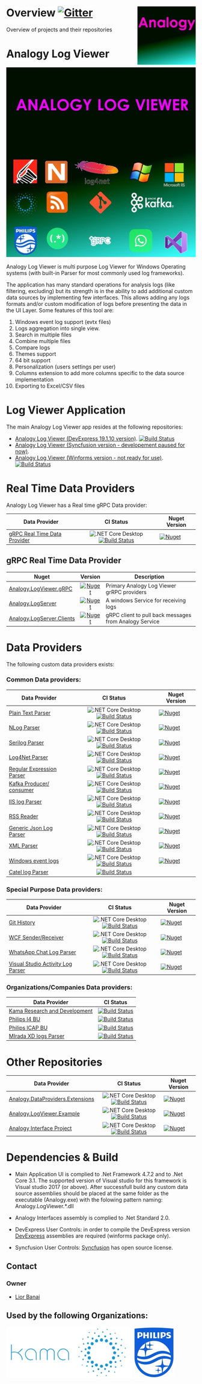 # Overview     [![Gitter](https://badges.gitter.im/Analogy-LogViewer/community.svg)](https://gitter.im/Analogy-LogViewer/community?utm_source=badge&utm_medium=badge&utm_campaign=pr-badge)  <img src="./Assets/logo128x128.jpg" align="right" width="155px" height="155px">
 Overview of projects and their repositories
 
# Analogy Log Viewer
![Supported extensions](Assets/Analogy512x512.jpg)

Analogy Log Viewer is multi purpose Log Viewer for Windows Operating systems (with built-in Parser for most commonly used log frameworks).

The application has many standard operations for analysis logs (like filtering, excluding) but its strength is in the ability to add additional custom data sources by implementing few interfaces.
This allows adding any logs formats and/or custom modification of logs before presenting the data in the UI Layer.
Some features of this tool are:
1.	Windows event log support (evtx files)
2.	Logs aggregation into single view.
3.	Search in multiple files
4.	Combine multiple files
5.	Compare logs 
6.	Themes support
7.	64 bit support
8.	Personalization (users settings per user) 
9.	Columns extension to add more columns specific to the data source implementation
10.	Exporting to Excel/CSV files

# Log Viewer Application
The main Analogy Log Viewer app resides at the following repositories:
- [Analogy Log Viewer (DevExpress 19.1.10 version)](https://github.com/Analogy-LogViewer/Analogy.LogViewer). [![Build Status](https://dev.azure.com/Analogy-LogViewer/Analogy%20Log%20Viewer/_apis/build/status/Analogy-LogViewer.Analogy.LogViewer?branchName=master)](https://dev.azure.com/Analogy-LogViewer/Analogy%20Log%20Viewer/_build/latest?definitionId=1&branchName=master)
- [Analogy Log Viewer (Syncfusion version - developement paused for now)](https://github.com/Analogy-LogViewer/Analogy.LogViewer.Syncfusion).
- [Analogy Log Viewer (Winforms version - not ready for use)](https://github.com/Analogy-LogViewer/Analogy.LogViewer.Winforms). [![Build Status](https://dev.azure.com/Analogy-LogViewer/Analogy%20Log%20Viewer/_apis/build/status/Analogy-LogViewer.Analogy.LogViewer.Winforms?branchName=master)](https://dev.azure.com/Analogy-LogViewer/Analogy%20Log%20Viewer/_build/latest?definitionId=10&branchName=master)

# Real Time Data Providers

Analogy Log Viewer has a Real time gRPC Data provider:

| Data Provider   |      CI Status      |  Nuget Version |
|----------|:---------------:|------|
| [gRPC Real Time Data Provider](https://github.com/Analogy-LogViewer/Analogy.LogViewer.gRPC) |![.NET Core Desktop](https://github.com/Analogy-LogViewer/Analogy.LogViewer.gRPC/workflows/.NET%20Core%20Desktop/badge.svg) [![Build Status](https://dev.azure.com/Analogy-LogViewer/Analogy%20Log%20Viewer/_apis/build/status/Analogy-LogViewer.Analogy.LogViewer.gRPC?branchName=master)](https://dev.azure.com/Analogy-LogViewer/Analogy%20Log%20Viewer/_build/latest?definitionId=34&branchName=master) | [![Nuget](https://img.shields.io/nuget/v/Analogy.LogViewer.gRPC)](https://www.nuget.org/packages/Analogy.LogViewer.gRPC/)

## gRPC Real Time Data Provider

| Nuget   |      Version      |  Description |
|----------|:-------------:|------|
| [Analogy.LogViewer.gRPC](https://www.nuget.org/packages/Analogy.LogViewer.gRPC/) |   [![Nuget](https://img.shields.io/nuget/v/Analogy.LogViewer.gRPC)](https://www.nuget.org/packages/Analogy.LogViewer.gRPC/) | Primary Analogy Log Viewer grRPC providers |
| [Analogy.LogServer](https://www.nuget.org/packages/Analogy.LogServer/) |   [![Nuget](https://img.shields.io/nuget/v/Analogy.LogServer)](https://www.nuget.org/packages/Analogy.LogServer/) | A windows Service for receiving logs |
| [Analogy.LogServer.Clients](https://www.nuget.org/packages/Analogy.LogServer.Clients/) |   [![Nuget](https://img.shields.io/nuget/v/Analogy.LogServer.Clients)](https://www.nuget.org/packages/Analogy.LogServer.Clients) | gRPC client to pull back messages from Analogy Service |



# Data Providers
The following custom data providers exists:
### Common Data providers:
| Data Provider   |      CI Status      |  Nuget Version |
|----------|:---------------:|------|
| [Plain Text Parser](https://github.com/Analogy-LogViewer/Analogy.LogViewer.PlainTextParser) | ![.NET Core Desktop](https://github.com/Analogy-LogViewer/Analogy.LogViewer.PlainTextParser/workflows/.NET%20Core%20Desktop/badge.svg) [![Build Status](https://dev.azure.com/Analogy-LogViewer/Analogy%20Log%20Viewer/_apis/build/status/Analogy-LogViewer.Analogy.LogViewer.PlainTextParser?branchName=master)](https://dev.azure.com/Analogy-LogViewer/Analogy%20Log%20Viewer/_build/latest?definitionId=17&branchName=master) | [![Nuget](https://img.shields.io/nuget/v/Analogy.LogViewer.PlainTextParser)](https://www.nuget.org/packages/Analogy.LogViewer.PlainTextParser/)
| [NLog Parser](https://github.com/Analogy-LogViewer/Analogy.LogViewer.NLogProvider)|  ![.NET Core Desktop](https://github.com/Analogy-LogViewer/Analogy.LogViewer.NLog/workflows/.NET%20Core%20Desktop/badge.svg) [![Build Status](https://dev.azure.com/Analogy-LogViewer/Analogy%20Log%20Viewer/_apis/build/status/Analogy-LogViewer.Analogy.LogViewer.NLog?branchName=master)](https://dev.azure.com/Analogy-LogViewer/Analogy%20Log%20Viewer/_build/latest?definitionId=20&branchName=master) | [![Nuget](https://img.shields.io/nuget/v/Analogy.LogViewer.NLogProvider)](https://www.nuget.org/packages/Analogy.LogViewer.NLogProvider/) 
| [Serilog Parser](https://github.com/Analogy-LogViewer/Analogy.LogViewer.Serilog) |  ![.NET Core Desktop](https://github.com/Analogy-LogViewer/Analogy.LogViewer.Serilog/workflows/.NET%20Core%20Desktop/badge.svg) [![Build Status](https://dev.azure.com/Analogy-LogViewer/Analogy%20Log%20Viewer/_apis/build/status/Analogy-LogViewer.Analogy.LogViewer.Serilog?branchName=master)](https://dev.azure.com/Analogy-LogViewer/Analogy%20Log%20Viewer/_build/latest?definitionId=15&branchName=master) | [![Nuget](https://img.shields.io/nuget/v/Analogy.LogViewer.Serilog)](https://www.nuget.org/packages/Analogy.LogViewer.Serilog/)
| [Log4Net Parser](https://github.com/Analogy-LogViewer/Analogy.LogViewer.Log4Net) |  ![.NET Core Desktop](https://github.com/Analogy-LogViewer/Analogy.LogViewer.Log4Net/workflows/.NET%20Core%20Desktop/badge.svg)  [![Build Status](https://dev.azure.com/Analogy-LogViewer/Analogy%20Log%20Viewer/_apis/build/status/Analogy-LogViewer.Analogy.LogViewer.Log4Net?branchName=master)](https://dev.azure.com/Analogy-LogViewer/Analogy%20Log%20Viewer/_build/latest?definitionId=26&branchName=master) | [![Nuget](https://img.shields.io/nuget/v/Analogy.LogViewer.Log4Net)](https://www.nuget.org/packages/Analogy.LogViewer.Log4Net/)
| [Regular Expression Parser](https://github.com/Analogy-LogViewer/Analogy.LogViewer.RegexParser)| ![.NET Core Desktop](https://github.com/Analogy-LogViewer/Analogy.LogViewer.RegexParser/workflows/.NET%20Core%20Desktop/badge.svg) [![Build Status](https://dev.azure.com/Analogy-LogViewer/Analogy%20Log%20Viewer/_apis/build/status/Analogy-LogViewer.Analogy.LogViewer.RegexParser?branchName=master)](https://dev.azure.com/Analogy-LogViewer/Analogy%20Log%20Viewer/_build/latest?definitionId=30&branchName=master) | [![Nuget](https://img.shields.io/nuget/v/Analogy.LogViewer.RegexParser)](https://www.nuget.org/packages/Analogy.LogViewer.RegexParser/)
| [Kafka Producer/ consumer](https://github.com/Analogy-LogViewer/Analogy.LogViewer.KafkaProvider)| ![.NET Core Desktop](https://github.com/Analogy-LogViewer/Analogy.LogViewer.KafkaProvider/workflows/.NET%20Core%20Desktop/badge.svg) [![Build Status](https://dev.azure.com/Analogy-LogViewer/Analogy%20Log%20Viewer/_apis/build/status/Analogy-LogViewer.Analogy.LogViewer.KafkaProvider?branchName=master)](https://dev.azure.com/Analogy-LogViewer/Analogy%20Log%20Viewer/_build/latest?definitionId=5&branchName=master) |[![Nuget](https://img.shields.io/nuget/v/Analogy.LogViewer.KafkaProvider)](https://www.nuget.org/packages/Analogy.LogViewer.KafkaProvider/)
| [IIS log Parser](https://github.com/Analogy-LogViewer/Analogy.LogViewer.IISLogParser)| ![.NET Core Desktop](https://github.com/Analogy-LogViewer/Analogy.LogViewer.IISLogsProvider/workflows/.NET%20Core%20Desktop/badge.svg) [![Build Status](https://dev.azure.com/Analogy-LogViewer/Analogy%20Log%20Viewer/_apis/build/status/Analogy-LogViewer.Analogy.LogViewer.IISLogsProvider?branchName=master)](https://dev.azure.com/Analogy-LogViewer/Analogy%20Log%20Viewer/_build/latest?definitionId=6&branchName=master) | [![Nuget](https://img.shields.io/nuget/v/Analogy.LogViewer.IISLogsProvider)](https://www.nuget.org/packages/Analogy.LogViewer.IISLogsProvider/)
| [RSS Reader](https://github.com/Analogy-LogViewer/Analogy.LogViewer.RSSReader) | ![.NET Core Desktop](https://github.com/Analogy-LogViewer/Analogy.LogViewer.RSSReader/workflows/.NET%20Core%20Desktop/badge.svg) [![Build Status](https://dev.azure.com/Analogy-LogViewer/Analogy%20Log%20Viewer/_apis/build/status/Analogy-LogViewer.Analogy.LogViewer.RSSReader?branchName=master)](https://dev.azure.com/Analogy-LogViewer/Analogy%20Log%20Viewer/_build/latest?definitionId=7&branchName=master) | [![Nuget](https://img.shields.io/nuget/v/Analogy.LogViewer.RSSReader)](https://www.nuget.org/packages/Analogy.LogViewer.RSSReader/)
| [Generic Json Log Parser](https://github.com/Analogy-LogViewer/Analogy.LogViewer.JsonParser)| ![.NET Core Desktop](https://github.com/Analogy-LogViewer/Analogy.LogViewer.JsonParser/workflows/.NET%20Core%20Desktop/badge.svg) [![Build Status](https://dev.azure.com/Analogy-LogViewer/Analogy%20Log%20Viewer/_apis/build/status/Analogy-LogViewer.Analogy.LogViewer.JsonParser?branchName=master)](https://dev.azure.com/Analogy-LogViewer/Analogy%20Log%20Viewer/_build/latest?definitionId=12&branchName=master) |[![Nuget](https://img.shields.io/nuget/v/Analogy.LogViewer.JsonParser)](https://www.nuget.org/packages/Analogy.LogViewer.JsonParser/)
| [XML Parser](https://github.com/Analogy-LogViewer/Analogy.LogViewer.XMLFileProvider)| ![.NET Core Desktop](https://github.com/Analogy-LogViewer/Analogy.LogViewer.XMLParser/workflows/.NET%20Core%20Desktop/badge.svg) [![Build Status](https://dev.azure.com/Analogy-LogViewer/Analogy%20Log%20Viewer/_apis/build/status/Analogy-LogViewer.Analogy.LogViewer.XMLParser?branchName=master)](https://dev.azure.com/Analogy-LogViewer/Analogy%20Log%20Viewer/_build/latest?definitionId=19&branchName=master)| [![Nuget](https://img.shields.io/nuget/v/Analogy.LogViewer.XMLParser)](https://www.nuget.org/packages/Analogy.LogViewer.XMLParser/)
| [Windows event logs](https://github.com/Analogy-LogViewer/Analogy.LogViewer.WindowsEventLogs)| ![.NET Core Desktop](https://github.com/Analogy-LogViewer/Analogy.LogViewer.WindowsEventLogs/workflows/.NET%20Core%20Desktop/badge.svg) [![Build Status](https://dev.azure.com/Analogy-LogViewer/Analogy%20Log%20Viewer/_apis/build/status/Analogy-LogViewer.Analogy.LogViewer.WindowsEventLogs?branchName=master)](https://dev.azure.com/Analogy-LogViewer/Analogy%20Log%20Viewer/_build/latest?definitionId=25&branchName=master)| [![Nuget](https://img.shields.io/nuget/v/Analogy.LogViewer.WindowsEventLogs)](https://www.nuget.org/packages/Analogy.LogViewer.WindowsEventLogs/)
| [Catel log Parser](https://github.com/Analogy-LogViewer/Analogy.LogViewer.CatelProject) |[![Build Status](https://dev.azure.com/Analogy-LogViewer/Analogy%20Log%20Viewer/_apis/build/status/Analogy-LogViewer.Analogy.LogViewer.CatelProject?branchName=master)](https://dev.azure.com/Analogy-LogViewer/Analogy%20Log%20Viewer/_build/latest?definitionId=4&branchName=master)

### Special Purpose Data providers:
| Data Provider   |      CI Status      |  Nuget Version |
|----------|:---------------:|------|
| [Git History](https://github.com/Analogy-LogViewer/Analogy.LogViewer.GitHistory) | ![.NET Core Desktop](https://github.com/Analogy-LogViewer/Analogy.LogViewer.GitHistory/workflows/.NET%20Core%20Desktop/badge.svg) [![Build Status](https://dev.azure.com/Analogy-LogViewer/Analogy%20Log%20Viewer/_apis/build/status/Analogy-LogViewer.Analogy.LogViewer.GitHistory?branchName=master)](https://dev.azure.com/Analogy-LogViewer/Analogy%20Log%20Viewer/_build/latest?definitionId=24&branchName=master) | [![Nuget](https://img.shields.io/nuget/v/Analogy.LogViewer.GitHistory)](https://www.nuget.org/packages/Analogy.LogViewer.GitHistory/)
| [WCF Sender/Receiver](https://github.com/Analogy-LogViewer/Analogy.LogViewer.WCF) | ![.NET Core Desktop](https://github.com/Analogy-LogViewer/Analogy.LogViewer.WCF/workflows/.NET%20Core%20Desktop/badge.svg) [![Build Status](https://dev.azure.com/Analogy-LogViewer/Analogy%20Log%20Viewer/_apis/build/status/Analogy-LogViewer.Analogy.LogViewer.WCF?branchName=master)](https://dev.azure.com/Analogy-LogViewer/Analogy%20Log%20Viewer/_build/latest?definitionId=22&branchName=master) | [![Nuget](https://img.shields.io/nuget/v/Analogy.LogViewer.WCF)](https://www.nuget.org/packages/Analogy.LogViewer.WCF/)
| [WhatsApp Chat Log Parser](https://github.com/Analogy-LogViewer/Analogy.LogViewer.WhatsApp) | ![.NET Core Desktop](https://github.com/Analogy-LogViewer/Analogy.LogViewer.WhatsApp/workflows/.NET%20Core%20Desktop/badge.svg) [![Build Status](https://dev.azure.com/Analogy-LogViewer/Analogy%20Log%20Viewer/_apis/build/status/Analogy-LogViewer.Analogy.LogViewer.WhatsApp?branchName=master)](https://dev.azure.com/Analogy-LogViewer/Analogy%20Log%20Viewer/_build/latest?definitionId=31&branchName=master) | [![Nuget](https://img.shields.io/nuget/v/Analogy.LogViewer.WhatsApp)](https://www.nuget.org/packages/Analogy.LogViewer.WhatsApp/)
| [Visual Studio Activity Log Parser](https://github.com/Analogy-LogViewer/Analogy.LogViewer.VisualStudioLogParser) | ![.NET Core Desktop](https://github.com/Analogy-LogViewer/Analogy.LogViewer.VisualStudioLogParser/workflows/.NET%20Core%20Desktop/badge.svg) [![Build Status](https://dev.azure.com/Analogy-LogViewer/Analogy%20Log%20Viewer/_apis/build/status/Analogy-LogViewer.Analogy.LogViewer.VisualStudioLogParser?branchName=master)](https://dev.azure.com/Analogy-LogViewer/Analogy%20Log%20Viewer/_build/latest?definitionId=33&branchName=master) | [![Nuget](https://img.shields.io/nuget/v/Analogy.LogViewer.VisualStudioLogParser)](https://www.nuget.org/packages/Analogy.LogViewer.VisualStudioLogParser/)


### Organizations/Companies Data providers:
| Data Provider   |      CI Status      |
|----------|:---------------:|
| [Kama Research and Development](https://github.com/Analogy-LogViewer/Analogy.LogViewer.KamaResearch) | [![Build Status](https://dev.azure.com/Analogy-LogViewer/Analogy%20Log%20Viewer/_apis/build/status/Analogy-LogViewer.Analogy.LogViewer.KamaResearch?branchName=master)](https://dev.azure.com/Analogy-LogViewer/Analogy%20Log%20Viewer/_build/latest?definitionId=11&branchName=master)
| [Philips I4 BU](https://github.com/Analogy-LogViewer/Analogy.LogViewer.Philips.I4) | [![Build Status](https://dev.azure.com/Analogy-LogViewer/Analogy%20Log%20Viewer/_apis/build/status/Analogy-LogViewer.Analogy.LogViewer.Philips.I4?branchName=master)](https://dev.azure.com/Analogy-LogViewer/Analogy%20Log%20Viewer/_build/latest?definitionId=16&branchName=master)
| [Philips ICAP BU](https://github.com/Analogy-LogViewer/Analogy.LogViewer.Philips.ICAP)  | [![Build Status](https://dev.azure.com/Analogy-LogViewer/Analogy%20Log%20Viewer/_apis/build/status/Analogy-LogViewer.Analogy.LogViewer.Philips.ICAP?branchName=master)](https://dev.azure.com/Analogy-LogViewer/Analogy%20Log%20Viewer/_build/latest?definitionId=21&branchName=master)
| [MIrada XD logs Parser](https://github.com/Analogy-LogViewer/Analogy.LogViewer.MiradaXD) | [![Build Status](https://dev.azure.com/Analogy-LogViewer/Analogy%20Log%20Viewer/_apis/build/status/Analogy-LogViewer.Analogy.LogViewer.MiradaXD?branchName=master)](https://dev.azure.com/Analogy-LogViewer/Analogy%20Log%20Viewer/_build/latest?definitionId=8&branchName=master)


# Other Repositories


| Data Provider   |      CI Status      |  Nuget Version |
|----------|:---------------:|------|
| [Analogy.DataProviders.Extensions](https://github.com/Analogy-LogViewer/Analogy.DataProviders.Extensions) |  ![.NET Core Desktop](https://github.com/Analogy-LogViewer/Analogy.DataProviders.Extensions/workflows/.NET%20Core%20Desktop/badge.svg)  [![Build Status](https://dev.azure.com/Analogy-LogViewer/Analogy%20Log%20Viewer/_apis/build/status/Analogy-LogViewer.Analogy.DataProviders.Extensions?branchName=master)](https://dev.azure.com/Analogy-LogViewer/Analogy%20Log%20Viewer/_build/latest?definitionId=9&branchName=master) | [![Nuget](https://img.shields.io/nuget/v/Analogy.DataProviders.Extensions)](https://www.nuget.org/packages/Analogy.DataProviders.Extensions/)  
| [Analogy.LogViewer.Example](https://github.com/Analogy-LogViewer/Analogy.LogViewer.Example) | ![.NET Core Desktop](https://github.com/Analogy-LogViewer/Analogy.LogViewer.Example/workflows/.NET%20Core%20Desktop/badge.svg) [![Build Status](https://dev.azure.com/Analogy-LogViewer/Analogy%20Log%20Viewer/_apis/build/status/Analogy-LogViewer.Analogy.LogViewer.Example?branchName=master)](https://dev.azure.com/Analogy-LogViewer/Analogy%20Log%20Viewer/_build/latest?definitionId=14&branchName=master) | [![Nuget](https://img.shields.io/nuget/v/Analogy.LogViewer.Example)](https://www.nuget.org/packages/Analogy.LogViewer.Example/) 
| [Analogy Interface Project](https://github.com/Analogy-LogViewer/Analogy.Interfaces) | ![.NET Core Desktop](https://github.com/Analogy-LogViewer/Analogy.Interfaces/workflows/.NET%20Core%20Desktop/badge.svg) [![Build Status](https://dev.azure.com/Analogy-LogViewer/Analogy%20Log%20Viewer/_apis/build/status/Analogy-LogViewer.Analogy.Interfaces?branchName=master)](https://dev.azure.com/Analogy-LogViewer/Analogy%20Log%20Viewer/_build/latest?definitionId=2&branchName=master) | [![Nuget](https://img.shields.io/nuget/v/Analogy.LogViewer.Interfaces)](https://www.nuget.org/packages/Analogy.LogViewer.Interfaces/) 
# Dependencies & Build
- Main Application UI is complied to .Net Framework 4.7.2 and to .Net Core 3.1. The supported version of Visual studio for this framework is Visual studio 2017 (or above).
After successfull build any custom data source assemblies should be placed at the same folder as the executable (Analogy.exe) with the folowing pattern naming: Analogy.LogViewer.*.dll
- Analogy Interfaces assembly is complied to .Net Standard 2.0.

- DevExpress User Controls:
in order to compile the DevExpress version  [DevExpress](https://www.devexpress.com/) assemblies are required (winforms package only).

- Syncfusion User Controls:
[Syncfusion](https://www.syncfusion.com/) has open source license.


<a name="contact"></a>
## Contact

### Owner
- [Lior Banai](mailto:liorbanai@gmail.com)

## Used by the following Organizations:

[<img src="./Assets/Kama.jpg">](https://www.linkedin.com/company/kama-research-ltd/about/)
[<img src="./Assets/PhilipsShield.jpg">](https://www.philips.com/global)
